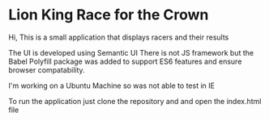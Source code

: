 #  Lion King Race for the Crown 

Hi, This is a small application that displays racers and their results 

The UI is developed using Semantic UI 
There is not JS framework but the Babel Polyfill package was added to support ES6 features and ensure browser compatability. 

I'm working on a Ubuntu Machine so was not able to test in IE 

To run the application just clone the repository and and open the index.html file 
